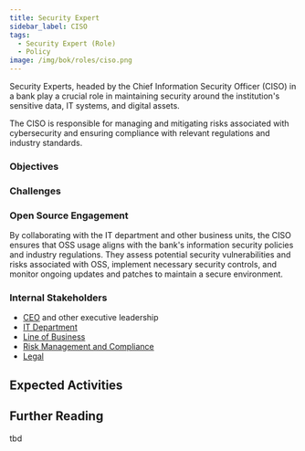 ```yaml
---
title: Security Expert
sidebar_label: CISO
tags:
  - Security Expert (Role)
  - Policy
image: /img/bok/roles/ciso.png
---
```


<BoxOut title="Security Expert / CISO" image="/img/bok/roles/ciso.png">

Security Experts, headed by the Chief Information Security Officer (CISO) in a bank play a crucial role in maintaining security around the institution's sensitive data, IT systems, and digital assets.

The CISO is responsible for managing and mitigating risks associated with cybersecurity and ensuring compliance with relevant regulations and industry standards.

### Objectives

### Challenges

### Open Source Engagement

By collaborating with the IT department and other business units, the CISO ensures that OSS usage aligns with the bank's information security policies and industry regulations. They assess potential security vulnerabilities and risks associated with OSS, implement necessary security controls, and monitor ongoing updates and patches to maintain a secure environment. 

### Internal Stakeholders

- [CEO](CEO) and other executive leadership
- [IT Department](Developer)
- [Line of Business](Line-Of-Business)
- [Risk Management and Compliance](Compliance)
- [Legal](Legal)

</BoxOut>

## Expected Activities

<BokTagList tag="Security Expert (Role)" filter="Activities" />

## Further Reading

tbd
